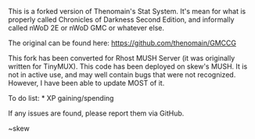 This is a forked version of Thenomain's Stat System. It's mean for what is
properly called Chronicles of Darkness Second Edition, and informally called
nWoD 2E or nWoD GMC or whatever else.

The original can be found here: https://github.com/thenomain/GMCCG

This fork has been converted for Rhost MUSH Server (it was originally written
for TinyMUX). This code has been deployed on skew's MUSH. It is not in active
use, and may well contain bugs that were not recognized. However, I have been
able to update MOST of it.

To do list:
	* XP gaining/spending
	
	
If any issues are found, please report them via GitHub.

~skew